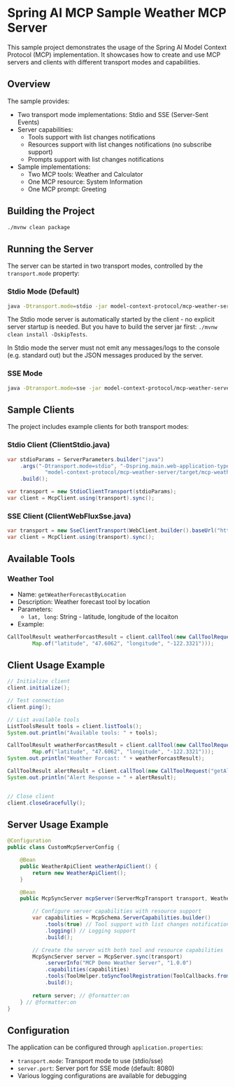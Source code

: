 # Spring AI MCP Sample Weather MCP Server

This sample project demonstrates the usage of the Spring AI Model Context Protocol (MCP) implementation. It showcases how to create and use MCP servers and clients with different transport modes and capabilities.

## Overview

The sample provides:
- Two transport mode implementations: Stdio and SSE (Server-Sent Events)
- Server capabilities:
  - Tools support with list changes notifications
  - Resources support with list changes notifications (no subscribe support)
  - Prompts support with list changes notifications
- Sample implementations:
  - Two MCP tools: Weather and Calculator
  - One MCP resource: System Information
  - One MCP prompt: Greeting

## Building the Project

```bash
./mvnw clean package
```

## Running the Server

The server can be started in two transport modes, controlled by the `transport.mode` property:

### Stdio Mode (Default)

```bash
java -Dtransport.mode=stdio -jar model-context-protocol/mcp-weather-server/target/mcp-weather-server-0.0.1-SNAPSHOT.jar
```

The Stdio mode server is automatically started by the client - no explicit server startup is needed.
But you have to build the server jar first: `./mvnw clean install -DskipTests`.

In Stdio mode the server must not emit any messages/logs to the console (e.g. standard out) but the JSON messages produced by the server.

### SSE Mode
```bash
java -Dtransport.mode=sse -jar model-context-protocol/mcp-weather-server/target/mcp-weather-server-0.0.1-SNAPSHOT.jar
```

## Sample Clients

The project includes example clients for both transport modes:

### Stdio Client (ClientStdio.java)
```java
var stdioParams = ServerParameters.builder("java")
    .args("-Dtransport.mode=stdio", "-Dspring.main.web-application-type=none", "-jar",
            "model-context-protocol/mcp-weather-server/target/mcp-weather-server-0.0.1-SNAPSHOT.jar")
    .build();

var transport = new StdioClientTransport(stdioParams);
var client = McpClient.using(transport).sync();
```

### SSE Client (ClientWebFluxSse.java)
```java
var transport = new SseClientTransport(WebClient.builder().baseUrl("http://localhost:8080"));
var client = McpClient.using(transport).sync();
```

## Available Tools

### Weather Tool
- Name: `getWeatherForecastByLocation`
- Description: Weather forecast tool by location
- Parameters:
  - `lat, long`: String - latitude, longitude of the locaiton
- Example:
```java
CallToolResult weatherForcastResult = client.callTool(new CallToolRequest("getWeatherForecastByLocation",
        Map.of("latitude", "47.6062", "longitude", "-122.3321")));
```


## Client Usage Example

```java
// Initialize client
client.initialize();

// Test connection
client.ping();

// List available tools
ListToolsResult tools = client.listTools();
System.out.println("Available tools: " + tools);

CallToolResult weatherForcastResult = client.callTool(new CallToolRequest("getWeatherForecastByLocation",
        Map.of("latitude", "47.6062", "longitude", "-122.3321")));
System.out.println("Weather Forcast: " + weatherForcastResult);

CallToolResult alertResult = client.callTool(new CallToolRequest("getAlerts", Map.of("state", "NY")));
System.out.println("Alert Response = " + alertResult);


// Close client
client.closeGracefully();
```

## Server Usage Example

```java
@Configuration
public class CustomMcpServerConfig {

    @Bean
	public WeatherApiClient weatherApiClient() {
		return new WeatherApiClient();
	}

	@Bean
	public McpSyncServer mcpServer(ServerMcpTransport transport, WeatherApiClient weatherApiClient) { // @formatter:off

		// Configure server capabilities with resource support
		var capabilities = McpSchema.ServerCapabilities.builder()
			.tools(true) // Tool support with list changes notifications
			.logging() // Logging support
			.build();

		// Create the server with both tool and resource capabilities
		McpSyncServer server = McpServer.sync(transport)
			.serverInfo("MCP Demo Weather Server", "1.0.0")
			.capabilities(capabilities)
			.tools(ToolHelper.toSyncToolRegistration(ToolCallbacks.from(weatherApiClient))) // Add @Tools
			.build();
		
		return server; // @formatter:on
	} // @formatter:on
}
```

## Configuration

The application can be configured through `application.properties`:

- `transport.mode`: Transport mode to use (stdio/sse)
- `server.port`: Server port for SSE mode (default: 8080)
- Various logging configurations are available for debugging

